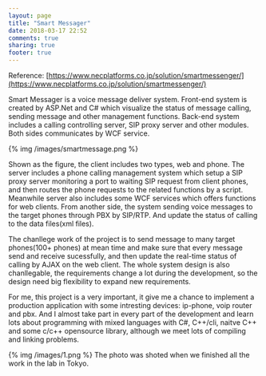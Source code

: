 ```yaml
---
layout: page
title: "Smart Messager"
date: 2018-03-17 22:52
comments: true
sharing: true
footer: true
---
```

Reference: [https://www.necplatforms.co.jp/solution/smartmessenger/](https://www.necplatforms.co.jp/solution/smartmessenger/)

Smart Messager is a voice message deliver system. Front-end system is created by ASP.Net and C# which visualize the status of message calling, sending message and other management functions. Back-end system includes a calling controlling server, SIP proxy server and other modules. Both sides communicates by WCF service.

{% img /images/smartmessage.png %}

Shown as the figure, the client includes two types, web and phone. The server includes a phone calling management system which setup a SIP proxy server monitoring a port to waiting SIP request from client phones, and then routes the phone requests to the related functions by a script. Meanwhile server also includes some WCF services which offers functions for web clients. From another side, the system sending voice messages to the target phones through PBX by SIP/RTP. And update the status of calling to the data files(xml files).

The chanllege work of the project is to send message to many target phones(100+ phones) at mean time and make sure that every message send and receive sucessfully, and then update the real-time status of calling by AJAX on the web client. The whole system design is also chanllegable, the requirements change a lot during the development, so the design need big flexibility to expand new requirements.

For me, this project is a very important, it give me a chance to implement a production application with some intresting devices: ip-phone, voip router and pbx. And I almost take part in every part of the development and learn lots about programming with mixed languages with C#, C++/cli, naitve C++ and some c/c++ opensource library, although we meet lots of compiling and linking problems.

{% img /images/1.png %}
The photo was shoted when we finished all the work in the lab in Tokyo.
